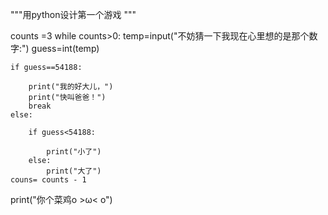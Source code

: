 """用python设计第一个游戏 """


counts =3
while counts>0:
    temp=input("不妨猜一下我现在心里想的是那个数字:")
    guess=int(temp)

    if guess==54188:
        
        print("我的好大儿，")
        print("快叫爸爸！")
        break
    else:
        
        if guess<54188:
            
            print("小了")
        else:
            print("大了")
    couns= counts - 1
print("你个菜鸡o >ω< o")
    
